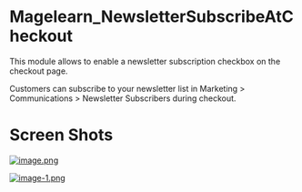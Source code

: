 # Magelearn_NewsletterSubscribeAtCheckout
This module allows to enable a newsletter subscription checkbox on the checkout page.

Customers can subscribe to your newsletter list in Marketing > Communications > Newsletter Subscribers during checkout.

# Screen Shots

[![image.png](https://i.postimg.cc/QtJ0wyGG/image.png)](https://postimg.cc/mzhYFVg8)

[![image-1.png](https://i.postimg.cc/X7WkWKcN/image-1.png)](https://postimg.cc/XX2CcCzt)
